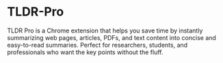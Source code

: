 # TLDR-Pro
TLDR Pro is a Chrome extension that helps you save time by instantly summarizing web pages, articles, PDFs, and text content into concise and easy-to-read summaries. Perfect for researchers, students, and professionals who want the key points without the fluff.
